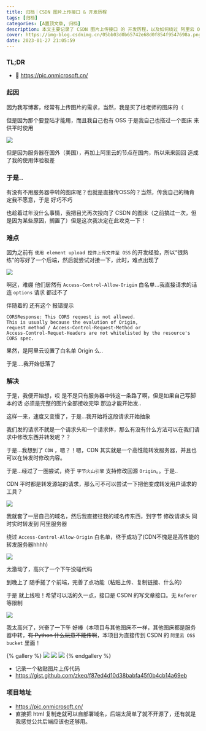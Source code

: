 ```yaml
---
title: 归档｜CSDN 图片上传接口 & 开发历程
tags: [归档]
categories: [A置顶文章, 归档]
description: 本文主要记录了 CSDN 图片上传接口 的 开发历程，以及如何绕过 阿里云 OSS 的 origin 白名单策略 的一种思路
cover: https://img-blog.csdnimg.cn/05bb03d0b65742e68d0f854f9547698a.png
date: 2023-01-27 21:05:59
---
```


### TL;DR

- 👀 https://pic.onmicrosoft.cn/

### 起因

因为我写博客，经常有上传图片的需求，当然，我是买了杜老师的图床的（

但是因为那个要登陆才能用，而且我自己也有 OSS 于是我自己也搭过一个图床 来供平时使用 

![](https://img-blog.csdnimg.cn/6b4af1b740af407b95143aaa170d177d.png)

但是因为服务器在国外（美国），再加上阿里云的节点在国内，所以来来回回 造成了我的使用体验极差

### 于是..

有没有不用服务器中转的图床呢？也就是直接传OSS的？当然，传我自己的桶肯定我不愿意，于是 好巧不巧

也趁着过年没什么事情，我把目光再次投向了 CSDN 的图床（之前搞过一次，但是因为某些原因，搁置了）但是这次我决定在此攻克一下！

### 难点

因为之前有 `使用 element upload 控件上传文件至 OSS` 的开发经验，所以“很熟练”的写好了一个后端，然后就尝试对接一下，此时，难点出现了

![](https://img-blog.csdnimg.cn/de51122770b54ed4aaf4e25a612dcbff.png)

啊这，难绷 他们居然有 `Access-Control-Allow-Origin` 白名单...我直接请求的话 连 `options` 请求 都过不了

伴随着的 还有这个 报错提示

```
CORSResponse: This CORS request is not allowed. 
This is usually because the evalution of Origin, 
request method / Access-Control-Request-Method or 
Access-Control-Requet-Headers are not whitelisted by the resource's CORS spec.
```

果然，是阿里云设置了白名单 Origin 么..

于是....我开始低落了 

### 解决

于是，我便开始想，哎 是不是只有服务器中转这一条路了啊，但是如果自己写脚本的话 必须是完整的图片全部接收完毕 那边才能开始发..

这样一来，速度又变慢了，于是...我开始将这段请求开始抽象

我们发的请求不就是一个请求头和一个请求体，那么有没有什么方法可以在我们请求中修改东西并转发呢？？

于是...我想到了  `CDN` ，嗯？！嗯，CDN 其实就是一个高性能转发服务器，并且也可以在转发时修改内容。

于是...经过了一圈尝试，终于 `字节火山引擎` 支持修改回源 `Origin`。。于是..

CDN 平时都是转发源站的请求，那么可不可以尝试一下把他变成转发用户请求的工具？

![](https://img-blog.csdnimg.cn/c68b7d2925644f339b843f5e88a34d90.png)

我就套了一层自己的域名，然后我直接往我的域名传东西，到字节 修改请求头 同时实时转发到 阿里服务器

绕过 `Access-Control-Allow-Origin` 白名单，终于成功了(CDN不愧是是高性能的转发服务器hhhh)

![](https://img-blog.csdnimg.cn/8a75ac2e3ef343098d95d65c2a9fad70.png)

太激动了，高兴了一个下午没碰代码

到晚上了 随手搓了个前端，完善了点功能（粘贴上传、复制链接、什么的）

于是 就上线啦！希望可以活的久一点，接口是 CSDN 的写文章接口。无 `Referer` 等限制

![](https://img-blog.csdnimg.cn/05bb03d0b65742e68d0f854f9547698a.png)

我太高兴了，兴奋了一下午 好棒（本项目与其他图床不一样，其他图床都是服务器中转，~~有 Python 什么玩意不能传啊~~，本项目为直接传到 CSDN 的 `阿里云 OSS bucket` 里面！

{% gallery %}
![](https://img-blog.csdnimg.cn/791d2e9695d74a09a4add0f13c490cbf.jpg)
![](https://img-blog.csdnimg.cn/6df96b6ae32748999e10e4573909fc81.png)
![](https://img-blog.csdnimg.cn/68c69d16d8e841eebb573b1000824c1e.png)
{% endgallery %}

- 记录一个粘贴图片上传代码
- https://gist.github.com/zkeq/f87ed4d10d38babfa45f0b4cb14a69eb

### 项目地址

- https://pic.onmicrosoft.cn/
- 直接把 html 复制走就可以自部署域名，后端太简单了就不开源了，还有就是我感觉公共后端应该也还够用。